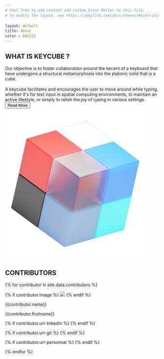 ```yaml
---
# Feel free to add content and custom Front Matter to this file.
# To modify the layout, see https://jekyllrb.com/docs/themes/#overriding-theme-defaults

layout: default
title: About
color : D45153
---
```

<script src="./assets/js/index.js"></script>
<section>
<div class="page-content">
	<div class="presentation-content">
		<div>
		<div class="text-content">
			<h2><i class="fa-solid fa-square" style="color: #{{ page.color }}"></i> WHAT IS KEYCUBE ?</h2>
			Our objective is to foster collaboration around the kecent of a keyboard that have undergone a structural metamorphosis into the platonic solid that is a cube.
			<br>
			<br>
			A keycube facilitates and encourages the user to move around while typing, whether it's for text input in spatial computing environments, to maintain an active lifestyle, or simply to relish the joy of typing in various settings.
		</div>
		<button class="button-white" style="color: #{{ page.color }}">Read More</button>
		</div>
		<img src="./assets/img/cube.png">
	</div>



<div class="contributor-content">
<h2><i class="fa-solid fa-square" style="color: #{{ page.color }}"></i> CONTRIBUTORS</h2>

<div class="contributor-container">

<div class="arrow left"><i class="fa-solid fa-chevron-left fa-3x"></i></div>
<div class="arrow right"><i class="fa-solid fa-chevron-right fa-3x"></i></div>


{% for contributor in site.data.contributors %}

<div class="contributor">

{% if contributor.image %}
<img class="contributor-image" src="{{contributor.image}}"/>
{% endif %}

<p class="contributor-name">{{contributor.name}}</p>
<p class="contributor-firstname">{{contributor.firstname}}</p>

<div class="contributor-network">

{% if contributor.url-linkedin %}
<a href="{{ contributor.url-linkedin }}" target="_blank">
<i class="fa-brands fa-linkedin fa-2x picto " style="color: #{{page.color}}"></i></a>
{% endif %}

{% if contributor.url-git %}
<a href="{{ contributor.url-git }}" target="_blank"><i class="fa-brands fa-github fa-2x picto" style="color: #{{page.color}}"></i></a>
{% endif %}

{% if contributor.url-personnal %}
<a href="{{ contributor.url-personnal }}" target="_blank"><i class="fa-solid fa-user fa-2x picto" style="color: #{{page.color}}"></i></a>
{% endif %}

</div>



</div>
{% endfor %}			

</div>

</div>
</div>







</section> 
  
